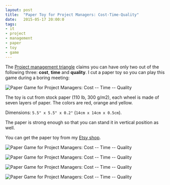 ```yaml
---
layout: post
title:  "Paper Toy for Project Managers: Cost-Time-Quality"
date:   2015-05-17 20:00:0
tags:
- it
- project
- management
- paper
- toy
- game
---
```


The [Project management triangle](http://en.wikipedia.org/wiki/Project_management_triangle) claims you can have only two out of the following three: __cost__, __time__ and __quality__. I cut a paper toy so you can play this game during a boring meeting:

![Paper Game for Project Managers: Cost -- Time -- Quality]({{site.baseurl}}/images/2015-05-17-time-cost-quality/01.gif "Paper Game for Project Managers: Cost -- Time -- Quality")

The toy is cut from stock paper (110 lb, 300 g/m2), each wheel is made of seven layers of paper.
The colors are red, orange and yellow.

Dimensions: `5.5" x 5.5" x 0.2"` (`14cm x 14cm x 0.5cm`).

The paper is strong enough so that you can stand it in vertical position as well.

You can get the paper toy from my [Etsy shop]().

![Paper Game for Project Managers: Cost -- Time -- Quality]({{site.baseurl}}/images/2015-05-17-time-cost-quality/02.jpg "Paper Game for Project Managers: Cost -- Time -- Quality")

![Paper Game for Project Managers: Cost -- Time -- Quality]({{site.baseurl}}/images/2015-05-17-time-cost-quality/03.jpg "Paper Game for Project Managers: Cost -- Time -- Quality")

![Paper Game for Project Managers: Cost -- Time -- Quality]({{site.baseurl}}/images/2015-05-17-time-cost-quality/04.jpg "Paper Game for Project Managers: Cost -- Time -- Quality")

![Paper Game for Project Managers: Cost -- Time -- Quality]({{site.baseurl}}/images/2015-05-17-time-cost-quality/05.jpg "Paper Game for Project Managers: Cost -- Time -- Quality")
